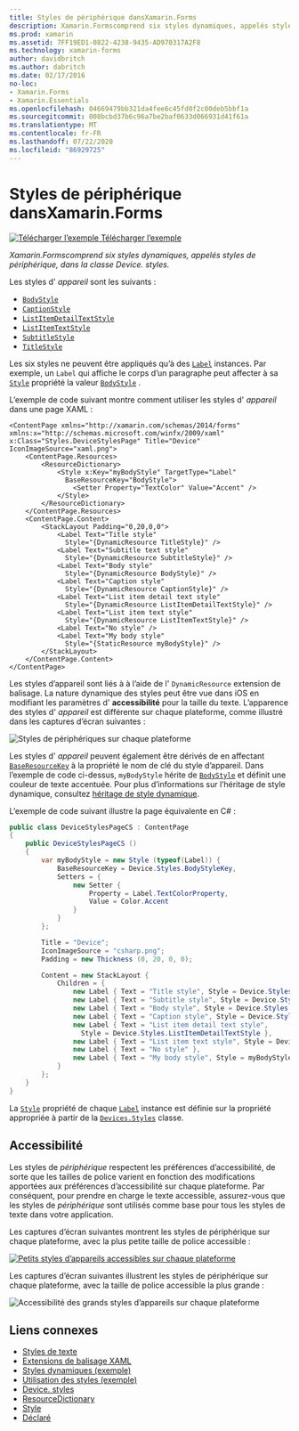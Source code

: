 ```yaml
---
title: Styles de périphérique dansXamarin.Forms
description: Xamarin.Formscomprend six styles dynamiques, appelés styles de périphérique, dans la classe Device. styles. Cet article explique comment utiliser les styles d’appareil dans une Xamarin.Forms application.
ms.prod: xamarin
ms.assetid: 7FF19ED1-0822-4238-9435-AD970317A2F8
ms.technology: xamarin-forms
author: davidbritch
ms.author: dabritch
ms.date: 02/17/2016
no-loc:
- Xamarin.Forms
- Xamarin.Essentials
ms.openlocfilehash: 04669479bb321da4fee6c45fd0f2c00deb5bbf1a
ms.sourcegitcommit: 008bcbd37b6c96a7be2baf0633d066931d41f61a
ms.translationtype: MT
ms.contentlocale: fr-FR
ms.lasthandoff: 07/22/2020
ms.locfileid: "86929725"
---
```

# <a name="device-styles-in-xamarinforms"></a>Styles de périphérique dansXamarin.Forms

[![Télécharger l’exemple](~/media/shared/download.png) Télécharger l’exemple](https://docs.microsoft.com/samples/xamarin/xamarin-forms-samples/userinterface-styles-dynamicstyles)

_Xamarin.Formscomprend six styles dynamiques, appelés styles de périphérique, dans la classe Device. styles._

Les styles d' *appareil* sont les suivants :

- [`BodyStyle`](xref:Xamarin.Forms.Device.Styles.BodyStyle)
- [`CaptionStyle`](xref:Xamarin.Forms.Device.Styles.CaptionStyle)
- [`ListItemDetailTextStyle`](xref:Xamarin.Forms.Device.Styles.ListItemDetailTextStyle)
- [`ListItemTextStyle`](xref:Xamarin.Forms.Device.Styles.ListItemTextStyle)
- [`SubtitleStyle`](xref:Xamarin.Forms.Device.Styles.SubtitleStyle)
- [`TitleStyle`](xref:Xamarin.Forms.Device.Styles.TitleStyle)

Les six styles ne peuvent être appliqués qu’à des [`Label`](xref:Xamarin.Forms.Label) instances. Par exemple, un `Label` qui affiche le corps d’un paragraphe peut affecter à sa [`Style`](xref:Xamarin.Forms.NavigableElement.Style) propriété la valeur [`BodyStyle`](xref:Xamarin.Forms.Device.Styles.BodyStyle) .

L’exemple de code suivant montre comment utiliser les styles d' *appareil* dans une page XAML :

```xaml
<ContentPage xmlns="http://xamarin.com/schemas/2014/forms" xmlns:x="http://schemas.microsoft.com/winfx/2009/xaml" x:Class="Styles.DeviceStylesPage" Title="Device" IconImageSource="xaml.png">
    <ContentPage.Resources>
        <ResourceDictionary>
            <Style x:Key="myBodyStyle" TargetType="Label"
              BaseResourceKey="BodyStyle">
                <Setter Property="TextColor" Value="Accent" />
            </Style>
        </ResourceDictionary>
    </ContentPage.Resources>
    <ContentPage.Content>
        <StackLayout Padding="0,20,0,0">
            <Label Text="Title style"
              Style="{DynamicResource TitleStyle}" />
            <Label Text="Subtitle text style"
              Style="{DynamicResource SubtitleStyle}" />
            <Label Text="Body style"
              Style="{DynamicResource BodyStyle}" />
            <Label Text="Caption style"
              Style="{DynamicResource CaptionStyle}" />
            <Label Text="List item detail text style"
              Style="{DynamicResource ListItemDetailTextStyle}" />
            <Label Text="List item text style"
              Style="{DynamicResource ListItemTextStyle}" />
            <Label Text="No style" />
            <Label Text="My body style"
              Style="{StaticResource myBodyStyle}" />
        </StackLayout>
    </ContentPage.Content>
</ContentPage>
```

Les styles d’appareil sont liés à à l’aide de l' `DynamicResource` extension de balisage. La nature dynamique des styles peut être vue dans iOS en modifiant les paramètres d' **accessibilité** pour la taille du texte. L’apparence des styles d' *appareil* est différente sur chaque plateforme, comme illustré dans les captures d’écran suivantes :

![Styles de périphériques sur chaque plateforme](device-images/device-styles.png)

Les styles d' *appareil* peuvent également être dérivés de en affectant [`BaseResourceKey`](xref:Xamarin.Forms.Style.BaseResourceKey) à la propriété le nom de clé du style d’appareil. Dans l’exemple de code ci-dessus, `myBodyStyle` hérite de [`BodyStyle`](xref:Xamarin.Forms.Device.Styles.BodyStyle) et définit une couleur de texte accentuée. Pour plus d’informations sur l’héritage de style dynamique, consultez [héritage de style dynamique](~/xamarin-forms/user-interface/styles/xaml/dynamic.md#dynamic-style-inheritance).

L’exemple de code suivant illustre la page équivalente en C# :

```csharp
public class DeviceStylesPageCS : ContentPage
{
    public DeviceStylesPageCS ()
    {
        var myBodyStyle = new Style (typeof(Label)) {
            BaseResourceKey = Device.Styles.BodyStyleKey,
            Setters = {
                new Setter {
                    Property = Label.TextColorProperty,
                    Value = Color.Accent
                }
            }
        };

        Title = "Device";
        IconImageSource = "csharp.png";
        Padding = new Thickness (0, 20, 0, 0);

        Content = new StackLayout {
            Children = {
                new Label { Text = "Title style", Style = Device.Styles.TitleStyle },
                new Label { Text = "Subtitle style", Style = Device.Styles.SubtitleStyle },
                new Label { Text = "Body style", Style = Device.Styles.BodyStyle },
                new Label { Text = "Caption style", Style = Device.Styles.CaptionStyle },
                new Label { Text = "List item detail text style",
                  Style = Device.Styles.ListItemDetailTextStyle },
                new Label { Text = "List item text style", Style = Device.Styles.ListItemTextStyle },
                new Label { Text = "No style" },
                new Label { Text = "My body style", Style = myBodyStyle }
            }
        };
    }
}
```

La [`Style`](xref:Xamarin.Forms.NavigableElement.Style) propriété de chaque [`Label`](xref:Xamarin.Forms.Label) instance est définie sur la propriété appropriée à partir de la [`Devices.Styles`](xref:Xamarin.Forms.Device.Styles) classe.

## <a name="accessibility"></a>Accessibilité

Les styles de *périphérique* respectent les préférences d’accessibilité, de sorte que les tailles de police varient en fonction des modifications apportées aux préférences d’accessibilité sur chaque plateforme. Par conséquent, pour prendre en charge le texte accessible, assurez-vous que les styles de *périphérique* sont utilisés comme base pour tous les styles de texte dans votre application.

Les captures d’écran suivantes montrent les styles de périphérique sur chaque plateforme, avec la plus petite taille de police accessible :

[![Petits styles d’appareils accessibles sur chaque plateforme](device-images/minimum-size.png)](device-images/minimum-size-large.png#lightbox "Petits styles d’appareils accessibles sur chaque plateforme")

Les captures d’écran suivantes illustrent les styles de périphérique sur chaque plateforme, avec la taille de police accessible la plus grande :

![Accessibilité des grands styles d’appareils sur chaque plateforme](device-images/maximum-size.png)

## <a name="related-links"></a>Liens connexes

- [Styles de texte](~/xamarin-forms/user-interface/text/styles.md)
- [Extensions de balisage XAML](~/xamarin-forms/xaml/xaml-basics/xaml-markup-extensions.md)
- [Styles dynamiques (exemple)](https://docs.microsoft.com/samples/xamarin/xamarin-forms-samples/userinterface-styles-dynamicstyles)
- [Utilisation des styles (exemple)](https://docs.microsoft.com/samples/xamarin/xamarin-forms-samples/workingwithstyles)
- [Device. styles](xref:Xamarin.Forms.Device.Styles)
- [ResourceDictionary](xref:Xamarin.Forms.ResourceDictionary)
- [Style](xref:Xamarin.Forms.Style)
- [Déclaré](xref:Xamarin.Forms.Setter)
